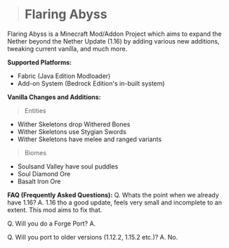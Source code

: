 > # Flaring Abyss
Flaring Abyss is a Minecraft Mod/Addon Project which aims to expand the Nether beyond the Nether Update (1.16) by adding various new additions, tweaking current vanilla, and much more. 

**Supported Platforms:**
- Fabric (Java Edition Modloader)
- Add-on System (Bedrock Edition's in-built system)

**Vanilla Changes and Additions:**
> Entities
- Wither Skeletons drop Withered Bones
- Wither Skeletons use Stygian Swords
- Wither Skeletons have melee and ranged variants
> Biomes
- Soulsand Valley have soul puddles
- Soul Diamond Ore
- Basalt Iron Ore

**FAQ (Frequently Asked Questions):**
Q. Whats the point when we already have 1.16?
A. 1.16 tho a good update, feels very small and incomplete to an extent. This mod aims to fix that.

Q. Will you do a Forge Port?
A. 

Q. Will you port to older versions (1.12.2, 1.15.2 etc.)?
A. No.